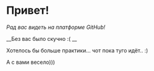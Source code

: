 # Привет!

*Рад вас видеть на платформе GitHub!*

__Без вас было скучно :( __ 

Хотелось бы больше практики... чот пока туго идёт.. :)


А с вами весело)))
